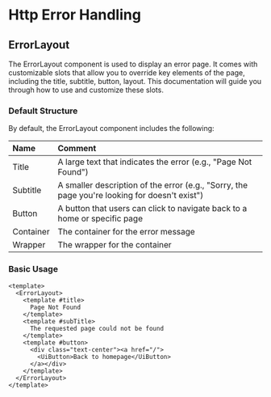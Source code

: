 # Http Error Handling

## ErrorLayout
The ErrorLayout component is used to display an error page. It comes with customizable slots that allow you to override key elements of the page, including the title, subtitle, button, layout. This documentation will guide you through how to use and customize these slots.

### Default Structure

By default, the ErrorLayout component includes the following:

| Name      | Comment                                                                                       |
|:----------|:----------------------------------------------------------------------------------------------|
| Title     | A large text that indicates the error (e.g., "Page Not Found")                                |
| Subtitle  | A smaller description of the error (e.g., "Sorry, the page you're looking for doesn't exist") |
| Button    | A button that users can click to navigate back to a home or specific page                     |
| Container | The container for the error message                                                           |
| Wrapper   | The wrapper for the container                                                                 |

### Basic Usage

```vue
<template>
  <ErrorLayout>
    <template #title>
      Page Not Found
    </template>
    <template #subTitle>
      The requested page could not be found
    </template>
    <template #button>
      <div class="text-center"><a href="/">
        <UiButton>Back to homepage</UiButton>
      </a></div>
    </template>
  </ErrorLayout>
</template>
```